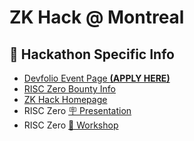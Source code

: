 # ZK Hack @ Montreal

## 📝 Hackathon Specific Info

- <a target="_blank" href="https://zk-hack-montreal.devfolio.co/">Devfolio Event Page <strong>(APPLY HERE)</strong></a>
- <a target="_blank" href="https://zk-hack-montreal.devfolio.co/prizes?partner=RISC+Zero">RISC Zero Bounty Info</a>
- <a target="_blank" href="https://zkhack.dev/">ZK Hack Homepage</a>
- RISC Zero [🪧 Presentation](./presentation.md)
- RISC Zero [👷 Workshop](./workshop.md)
